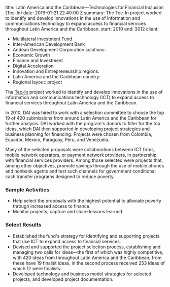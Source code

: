 
title: Latin America and the Caribbean—Technologies for Financial Inclusion (Tec-In)
date: 2016-01-21 22:40:00 Z
summary: The Tec-In project worked to identify and develop innovations in the use
  of information and communications technology to expand access to financial services
  throughout Latin America and the Caribbean.
start: 2010
end: 2012
client:
- Multilateral Investment Fund
- Inter-American Development Bank
- Andean Development Corporation
solutions:
- Economic Growth
- Finance and Investment
- Digital Acceleration
- Innovation and Entrepreneurship
regions:
- Latin America and the Caribbean
country:
- Regional
layout: project


The [Tec-In][1] project worked to identify and develop innovations in the use of information and communications technology (ICT) to expand access to financial services throughout Latin America and the Caribbean.

In 2010, DAI was hired to work with a selection committee to choose the top 19 of 420 submissions from around Latin America and the Caribbean for further analysis. DAI worked with the program's donors to filter for the top ideas, which DAI then supported in developing project strategies and business planning for financing. Projects were chosen from Colombia, Ecuador, Mexico, Paraguay, Peru, and Venezuela.

Many of the selected proposals were collaborations between ICT firms, mobile network operators, or payment network providers, in partnership with financial services providers. Among those selected were projects that, among other objectives, promote savings through the use of mobile phones and nonbank agents and test such channels for government conditional cash transfer programs designed to reduce poverty.

### Sample Activities

* Help select the proposals with the highest potential to alleviate poverty through increased access to finance.
* Monitor projects; capture and share lessons learned.

### Select Results

* Established the fund's strategy for identifying and supporting projects that use ICT to expand access to financial services.
* Devised and supported the project selection process, establishing and managing two calls for ideas—the first of which was highly competitive, with 420 ideas from throughout Latin America and the Caribbean; from these have 19 finalist ideas, in the second process received 253 ideas of which 12 were finalists.
* Developed technology and business model strategies for selected projects, and developed project documentation.

[1]: http://www.tec-in.org/
